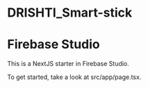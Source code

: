 # DRISHTI_Smart-stick

# Firebase Studio

This is a NextJS starter in Firebase Studio.

To get started, take a look at src/app/page.tsx.

